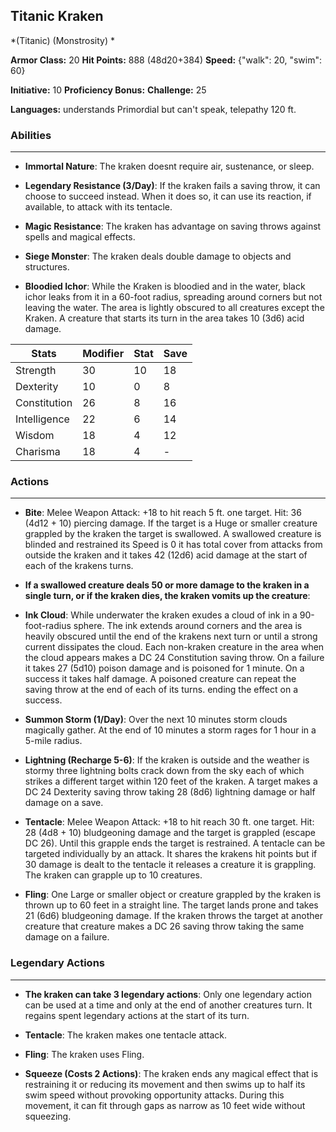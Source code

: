 ## Titanic Kraken
*(Titanic) (Monstrosity) *

**Armor Class:** 20
**Hit Points:** 888 (48d20+384)
**Speed:** {"walk": 20, "swim": 60}

**Initiative:** 10
**Proficiency Bonus:**
**Challenge:** 25

**Languages:** understands Primordial but can't speak, telepathy 120 ft.

### Abilities
 --- 
- **Immortal Nature**: The kraken doesnt require air, sustenance, or sleep.

- **Legendary Resistance (3/Day)**: If the kraken fails a saving throw, it can choose to succeed instead. When it does so, it can use its reaction, if available, to attack with its tentacle.

- **Magic Resistance**: The kraken has advantage on saving throws against spells and magical effects.

- **Siege Monster**: The kraken deals double damage to objects and structures.

- **Bloodied Ichor**: While the Kraken is bloodied and in the water, black ichor leaks from it in a 60-foot radius, spreading around corners but not leaving the water. The area is lightly obscured to all creatures except the Kraken. A creature that starts its turn in the area takes 10 (3d6) acid damage.



| Stats | Modifier | Stat | Save
| ---- | ---- | ---- | ---- |
| Strength | 30 | 10 | 18 |
| Dexterity | 10 | 0 | 8 |
| Constitution | 26 | 8 | 16 |
| Intelligence | 22 | 6 | 14 |
| Wisdom | 18 | 4 | 12 |
| Charisma | 18 | 4 | - |

### Actions
 --- 
- **Bite**: Melee Weapon Attack: +18 to hit  reach 5 ft.  one target. Hit: 36 (4d12 + 10) piercing damage. If the target is a Huge or smaller creature grappled by the kraken  the target is swallowed. A swallowed creature is blinded and restrained  its Speed is 0  it has total cover from attacks from outside the kraken  and it takes 42 (12d6) acid damage at the start of each of the krakens turns.

- **If a swallowed creature deals 50 or more damage to the kraken in a single turn, or if the kraken dies, the kraken vomits up the creature**: 

- **Ink Cloud**: While underwater  the kraken exudes a cloud of ink in a 90-foot-radius sphere. The ink extends around corners  and the area is heavily obscured until the end of the krakens next turn or until a strong current dissipates the cloud. Each non-kraken creature in the area when the cloud appears makes a DC 24 Constitution saving throw. On a failure  it takes 27 (5d10) poison damage and is poisoned for 1 minute. On a success  it takes half damage. A poisoned creature can repeat the saving throw at the end of each of its turns. ending the effect on a success.

- **Summon Storm (1/Day)**: Over the next 10 minutes  storm clouds magically gather. At the end of 10 minutes  a storm rages for 1 hour in a 5-mile radius.

- **Lightning (Recharge 5-6)**: If the kraken is outside and the weather is stormy  three lightning bolts crack down from the sky  each of which strikes a different target within 120 feet of the kraken. A target makes a DC 24 Dexterity saving throw  taking 28 (8d6) lightning damage or half damage on a save.

- **Tentacle**: Melee Weapon Attack: +18 to hit  reach 30 ft.  one target. Hit: 28 (4d8 + 10) bludgeoning damage  and the target is grappled (escape DC 26). Until this grapple ends  the target is restrained. A tentacle can be targeted individually by an attack. It shares the krakens hit points  but if 30 damage is dealt to the tentacle  it releases a creature it is grappling. The kraken can grapple up to 10 creatures.

- **Fling**: One Large or smaller object or creature grappled by the kraken is thrown up to 60 feet in a straight line. The target lands prone and takes 21 (6d6) bludgeoning damage. If the kraken throws the target at another creature  that creature makes a DC 26 saving throw  taking the same damage on a failure.

### Legendary Actions
 --- 
- **The kraken can take 3 legendary actions**: Only one legendary action can be used at a time and only at the end of another creatures turn. It regains spent legendary actions at the start of its turn.

- **Tentacle**: The kraken makes one tentacle attack.

- **Fling**: The kraken uses Fling.

- **Squeeze (Costs 2 Actions)**: The kraken ends any magical effect that is restraining it or reducing its movement and then swims up to half its swim speed without provoking opportunity attacks. During this movement, it can fit through gaps as narrow as 10 feet wide without squeezing.

